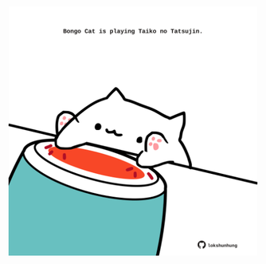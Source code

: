 <!-- built at 23/08/2022, 14:01:14 UTC -->
<p align="center">
  <img width="500" height="500" src="./ReadmeImage.svg">
</p>
